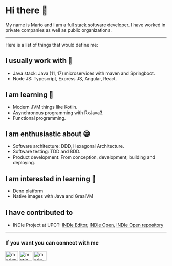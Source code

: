 # Hi there 👋

My name is Mario and I am a full stack software developer. I have worked in private companies as well as public organizations. 

---
Here is a list of things that would define me:

##  I usually work with 🔭
- Java stack: Java (11, 17) microservices with maven and Springboot.
- Node JS: Typescript, Express JS, Angular, React.

## I am learning 🌱 

- Modern JVM things like Kotlin.
- Asynchronous programming with RxJava3.
- Functional programming.

## I am enthusiastic about 😄 

- Software architecture: DDD, Hexagonal Architecture.
- Software testing: TDD and BDD.
- Product development: From conception, development, building and deploying. 

## I am interested in learning 🌱

- Deno platform
- Native images with Java and GraalVM

## I have contributed to 

- INDIe Project at UPCT: [INDIe Editor](https://github.com/cpcdupct/INDIeOpen-INDIeEditor), [INDIe Open](https://github.com/cpcdupct/INDIeOpen-INDIeOpen), [INDIe Open repository](https://github.com/cpcdupct/INDIeOpen-Repository)

---

### If you want you can connect with me

<p align="left">
<a href="https://dev.to/mariocalin" target="blank"><img align="center" src="https://raw.githubusercontent.com/rahuldkjain/github-profile-readme-generator/master/src/images/icons/Social/devto.svg" alt="mariocalin" height="30" width="40" /></a>
<a href="https://twitter.com/mario_calmsc" target="blank"><img align="center" src="https://raw.githubusercontent.com/rahuldkjain/github-profile-readme-generator/master/src/images/icons/Social/twitter.svg" alt="mario_calmsc" height="30" width="40" /></a>
<a href="https://linkedin.com/in/mario-cal%c3%adn-s%c3%a1nchez/" target="blank"><img align="center" src="https://raw.githubusercontent.com/rahuldkjain/github-profile-readme-generator/master/src/images/icons/Social/linked-in-alt.svg" alt="mario-cal%c3%adn-s%c3%a1nchez/" height="30" width="40" /></a>
</p>
